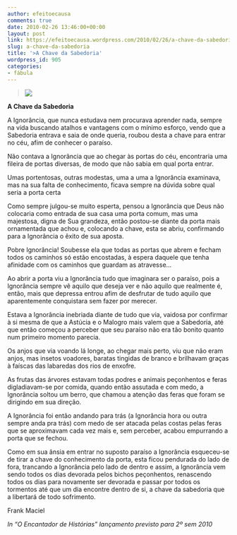 ```yaml
---
author: efeitoecausa
comments: true
date: 2010-02-26 13:46:00+00:00
layout: post
link: https://efeitoecausa.wordpress.com/2010/02/26/a-chave-da-sabedoria/
slug: a-chave-da-sabedoria
title: '>A Chave da Sabedoria'
wordpress_id: 905
categories:
- fábula
---
```


>[![](http://efeitoecausa.files.wordpress.com/2010/02/chave2be2bporta.jpg?w=300)](http://efeitoecausa.files.wordpress.com/2010/02/chave2be2bporta.jpg?w=300)
  
	 	 

**A Chave da Sabedoria**


  


A Ignorância, que nunca estudava nem procurava aprender nada, sempre na vida buscando atalhos e vantagens com o mínimo esforço,  vendo que a Sabedoria entrava e saia de onde queria, roubou desta a chave para entrar no céu, afim de conhecer o paraíso.

Não contava a Ignorância que ao chegar às portas do céu, encontraria uma fileira de portas diversas, de modo que não sabia em qual porta entrar.


  


Umas portentosas, outras modestas, uma a uma a Ignorância examinava, mas na sua falta de conhecimento, ficava sempre na dúvida sobre qual seria a porta certa


  


Como sempre julgou-se muito esperta, pensou a Ignorância que Deus não colocaria  como entrada de sua casa uma porta comum, mas uma majestosa, digna de Sua grandeza, então postou-se diante da porta mais ornamentada que achou e, colocando a chave, esta se abriu, confirmando para a Ignorância o êxito de sua aposta.


  


Pobre Ignorância! Soubesse ela que todas as portas que abrem e fecham todos os caminhos só estão encostadas, à espera daquele que tenha afinidade com os caminhos que guardam as atravesse...


  


Ao abrir a porta viu a Ignorância tudo que imaginara ser o paraíso, pois a Ignorância sempre vê aquilo que deseja ver e não aquilo que realmente é, então, mais que depressa entrou afim de desfrutar de tudo aquilo que aparentemente conquistara sem fazer por merecer.


  


Estava a Ignorância inebriada diante de tudo que via, vaidosa por confirmar à si mesma de que a Astúcia e o Malogro mais valem que a Sabedoria, até que então começou a perceber que seu paraíso não era tão bonito quanto num primeiro momento parecia.


  


Os anjos que via voando lá longe, ao chegar mais perto, viu que não eram anjos, mas insetos voadores, baratas tingidas de branco e brilhavam graças à faíscas das labaredas dos rios de enxofre.

As frutas das árvores estavam todas podres e animais peçonhentos e feras digladiavam-se por comida, quando então assutada e com medo, a Ignorância soltou um berro, que chamou a atenção das feras que foram se dirigindo em sua direção.


  


A Ignorância foi então andando para trás (a Ignorância hora ou outra sempre anda pra trás)  com medo de ser atacada pelas costas pelas feras que se aproximavam cada vez mais e, sem perceber, acabou empurrando a porta que se fechou.


  


Como em sua ânsia em entrar no suposto paraíso a Ignorância esqueceu-se de tirar a chave do conhecimento da porta, esta ficou pendurada do lado de fora, trancando a Ignorância pelo lado de dentro e assim, a Ignorância vem sendo todos os dias devorada pelos bichos peçonhentos, renascendo todos os dias para novamente ser devorada e passar por todos os tormentos até que um dia encontre dentro de si, a chave da sabedoria que a libertará de todo sofrimento.


  



  


Frank Maciel

_In “O Encantador de Histórias” lançamento previsto para 2º sem 2010_
